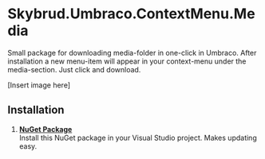 # Skybrud.Umbraco.ContextMenu.Media
Small package for downloading media-folder in one-click in Umbraco. After installation a new menu-item will appear in your context-menu under the media-section. Just click and download.

[Insert image here]


## Installation

1. [**NuGet Package**][NuGetPackage]  
Install this NuGet package in your Visual Studio project. Makes updating easy.



[NuGetPackage]: https://www.nuget.org/packages/Skybrud.Umbraco.ContextMenu.Media

